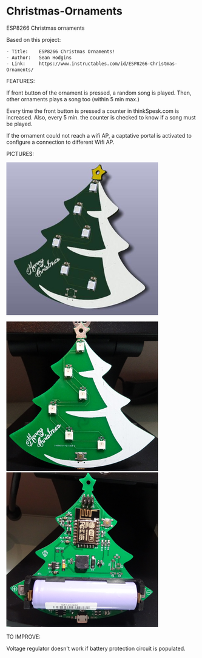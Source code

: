 # Christmas-Ornaments
ESP8266 Christmas ornaments 

Based on this project:

	- Title:	ESP8266 Christmas Ornaments!
	- Author:	Sean Hodgins
	- Link:		https://www.instructables.com/id/ESP8266-Christmas-Ornaments/
	


FEATURES:

If front button of the ornament is pressed, a random song is played. Then, other ornaments plays a song too (within 5 min max.)

Every time the front button is pressed a counter in thinkSpesk.com is increased. Also, every 5 min. the counter is checked to know if a song must be played.

If the ornament could not reach a wifi AP, a captative portal is activated to configure a connection to different Wifi AP.






PICTURES:

<img src="Images/PCB_3D.jpg" width=400>

<img src="Images/PCB_Front.jpg" width=400>	<img src="Images/PCB_Back.jpg" width=400>	







TO IMPROVE:

Voltage regulator doesn't work if battery protection circuit is populated.



